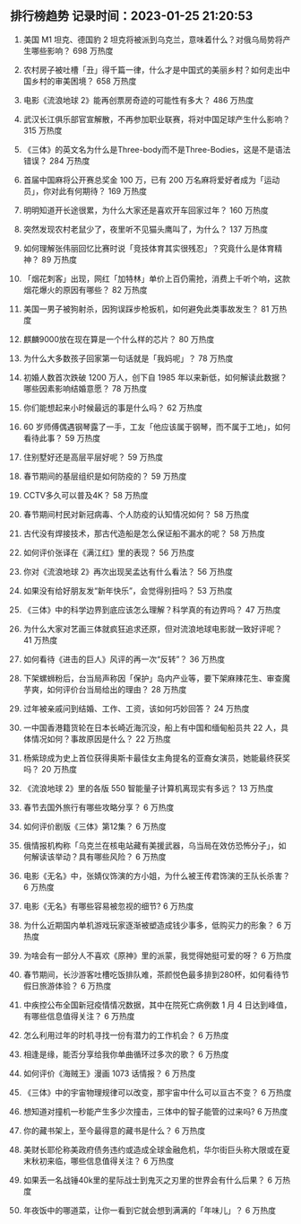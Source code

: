 
## 排行榜趋势 记录时间：2023-01-25 21:20:53
  
  1. 美国 M1 坦克、德国豹 2 坦克将被派到乌克兰，意味着什么？对俄乌局势将产生哪些影响？ 698 万热度
    
  2. 农村房子被吐槽「丑」得千篇一律，什么才是中国式的美丽乡村？如何走出中国乡村的审美困境？ 658 万热度
    
  3. 电影《流浪地球 2》能再创票房奇迹的可能性有多大？ 486 万热度
    
  4. 武汉长江俱乐部官宣解散，不再参加职业联赛，将对中国足球产生什么影响？ 315 万热度
    
  5. 《三体》的英文名为什么是Three-body而不是Three-Bodies，这是不是语法错误？ 284 万热度
    
  6. 首届中国麻将公开赛总奖金 100 万，已有 200 万名麻将爱好者成为「运动员」，你对此有何期待？ 169 万热度
    
  7. 明明知道开长途很累，为什么大家还是喜欢开车回家过年？ 160 万热度
    
  8. 突然发现农村老鼠少了，夜里听不见猫头鹰叫了，为什么？ 137 万热度
    
  9. 如何理解张伟丽回忆比赛时说「竞技体育其实很残忍」？究竟什么是体育精神？ 89 万热度
    
  10. 「烟花刺客」出现，网红「加特林」单价上百仍需抢，消费上千听个响，这款烟花爆火的原因有哪些？ 82 万热度
    
  11. 美国一男子被狗射杀，因狗误踩步枪扳机，如何避免此类事故发生？ 81 万热度
    
  12. 麒麟9000放在现在算是一个什么样的芯片？ 80 万热度
    
  13. 为什么大多数孩子回家第一句话就是「我妈呢」？ 78 万热度
    
  14. 初婚人数首次跌破 1200 万人，创下自 1985 年以来新低，如何解读此数据？哪些因素影响结婚意愿？ 78 万热度
    
  15. 你们能想起来小时候最远的事是什么吗？ 62 万热度
    
  16. 60 岁师傅偶遇钢琴露了一手，工友「他应该属于钢琴，而不属于工地」，如何看待此事？ 59 万热度
    
  17. 住别墅好还是高层平层好呢？ 59 万热度
    
  18. 春节期间的基层组织是如何防疫的？ 59 万热度
    
  19. CCTV多久可以普及4K？ 58 万热度
    
  20. 春节期间村民对新冠病毒、个人防疫的认知情况如何？ 58 万热度
    
  21. 古代没有焊接技术，那古代造船是怎么保证船不漏水的呢？ 58 万热度
    
  22. 如何评价张译在《满江红》里的表现？ 56 万热度
    
  23. 你对《流浪地球 2》再次出现吴孟达有什么看法？ 56 万热度
    
  24. 如果没有给好朋友发“新年快乐”，会觉得别扭吗？ 53 万热度
    
  25. 《三体》中的科学边界到底应该怎么理解？科学真的有边界吗？ 47 万热度
    
  26. 为什么大家对艺画三体就疯狂追求还原，但对流浪地球电影就一致好评呢？ 41 万热度
    
  27. 如何看待《进击的巨人》风评的再一次“反转”？ 36 万热度
    
  28. 下架螺蛳粉后，台当局声称因「保护」岛内产业等，要下架麻辣花生、审查魔芋爽，如何评价台当局给出的理由？ 28 万热度
    
  29. 过年被亲戚问到结婚、工作、工资，该如何巧妙回答？ 24 万热度
    
  30. 一中国香港籍货轮在日本长崎近海沉没，船上有中国和缅甸船员共 22 人，具体情况如何？事故原因是什么？ 22 万热度
    
  31. 杨紫琼成为史上首位获得奥斯卡最佳女主角提名的亚裔女演员，她能最终获奖吗？ 20 万热度
    
  32. 《流浪地球 2》里的各版 550 智能量子计算机离现实有多远？ 13 万热度
    
  33. 春节去国外旅行有哪些攻略分享？ 6 万热度
    
  34. 如何评价剧版《三体》第12集？ 6 万热度
    
  35. 俄情报机构称「乌克兰在核电站藏有美援武器，乌当局在效仿恐怖分子」，如何解读该举动？具有哪些风险？ 6 万热度
    
  36. 电影《无名》中，张婧仪饰演的方小姐，为什么被王传君饰演的王队长杀害？ 6 万热度
    
  37. 电影《无名》有哪些容易被忽视的细节? 6 万热度
    
  38. 为什么近期国内单机游戏玩家逐渐被塑造成钱少事多，低购买力的形象？ 6 万热度
    
  39. 为啥会有一部分人不喜欢《原神》里的派蒙，我觉得她挺可爱的呀？ 6 万热度
    
  40. 春节期间，长沙游客吐槽吃饭排队难，茶颜悦色最多排到280杯，如何看待节假日旅游体验？ 6 万热度
    
  41. 中疾控公布全国新冠疫情情况数据，其中在院死亡病例数 1 月 4 日达到峰值，有哪些信息值得关注？ 6 万热度
    
  42. 怎么利用过年的时机寻找一份有潜力的工作机会？ 6 万热度
    
  43. 相逢是缘，能否分享给我你单曲循环过多次的歌？ 6 万热度
    
  44. 如何评价《海贼王》漫画 1073 话情报？ 6 万热度
    
  45. 《三体》中的宇宙物理规律可以改变，那宇宙中什么可以亘古不变？ 6 万热度
    
  46. 想知道对撞机一秒能产生多少次撞击，三体中的智子能管的过来吗? 6 万热度
    
  47. 你的藏书架上，至今最得意的藏书是什么？ 6 万热度
    
  48. 美财长耶伦称美政府债务违约或造成全球金融危机，华尔街巨头称大限或在夏末秋初来临，哪些信息值得关注？ 6 万热度
    
  49. 如果丢一名战锤40k里的星际战士到鬼灭之刃里的世界会有什么后果？ 6 万热度
    
  50. 年夜饭中的哪道菜，让你一看到它就会想到满满的「年味儿」？ 6 万热度
    